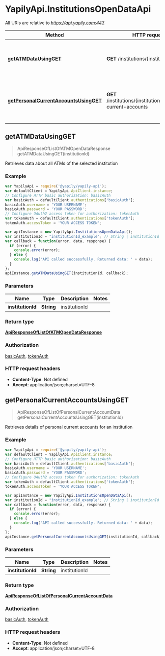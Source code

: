 # YapilyApi.InstitutionsOpenDataApi

All URIs are relative to *https://api.yapily.com:443*

Method | HTTP request | Description
------------- | ------------- | -------------
[**getATMDataUsingGET**](InstitutionsOpenDataApi.md#getATMDataUsingGET) | **GET** /institutions/{institutionId}/atms | Retrieves data about all ATMs of the selected institution
[**getPersonalCurrentAccountsUsingGET**](InstitutionsOpenDataApi.md#getPersonalCurrentAccountsUsingGET) | **GET** /institutions/{institutionId}/personal-current-accounts | Retrieves details of personal current accounts for an institution



## getATMDataUsingGET

> ApiResponseOfListOfATMOpenDataResponse getATMDataUsingGET(institutionId)

Retrieves data about all ATMs of the selected institution

### Example

```javascript
var YapilyApi = require('@yapily/yapily-api');
var defaultClient = YapilyApi.ApiClient.instance;
// Configure HTTP basic authorization: basicAuth
var basicAuth = defaultClient.authentications['basicAuth'];
basicAuth.username = 'YOUR USERNAME';
basicAuth.password = 'YOUR PASSWORD';
// Configure OAuth2 access token for authorization: tokenAuth
var tokenAuth = defaultClient.authentications['tokenAuth'];
tokenAuth.accessToken = 'YOUR ACCESS TOKEN';

var apiInstance = new YapilyApi.InstitutionsOpenDataApi();
var institutionId = "institutionId_example"; // String | institutionId
var callback = function(error, data, response) {
  if (error) {
    console.error(error);
  } else {
    console.log('API called successfully. Returned data: ' + data);
  }
};
apiInstance.getATMDataUsingGET(institutionId, callback);
```

### Parameters



Name | Type | Description  | Notes
------------- | ------------- | ------------- | -------------
 **institutionId** | **String**| institutionId | 

### Return type

[**ApiResponseOfListOfATMOpenDataResponse**](ApiResponseOfListOfATMOpenDataResponse.md)

### Authorization

[basicAuth](../README.md#basicAuth), [tokenAuth](../README.md#tokenAuth)

### HTTP request headers

- **Content-Type**: Not defined
- **Accept**: application/json;charset=UTF-8


## getPersonalCurrentAccountsUsingGET

> ApiResponseOfListOfPersonalCurrentAccountData getPersonalCurrentAccountsUsingGET(institutionId)

Retrieves details of personal current accounts for an institution

### Example

```javascript
var YapilyApi = require('@yapily/yapily-api');
var defaultClient = YapilyApi.ApiClient.instance;
// Configure HTTP basic authorization: basicAuth
var basicAuth = defaultClient.authentications['basicAuth'];
basicAuth.username = 'YOUR USERNAME';
basicAuth.password = 'YOUR PASSWORD';
// Configure OAuth2 access token for authorization: tokenAuth
var tokenAuth = defaultClient.authentications['tokenAuth'];
tokenAuth.accessToken = 'YOUR ACCESS TOKEN';

var apiInstance = new YapilyApi.InstitutionsOpenDataApi();
var institutionId = "institutionId_example"; // String | institutionId
var callback = function(error, data, response) {
  if (error) {
    console.error(error);
  } else {
    console.log('API called successfully. Returned data: ' + data);
  }
};
apiInstance.getPersonalCurrentAccountsUsingGET(institutionId, callback);
```

### Parameters



Name | Type | Description  | Notes
------------- | ------------- | ------------- | -------------
 **institutionId** | **String**| institutionId | 

### Return type

[**ApiResponseOfListOfPersonalCurrentAccountData**](ApiResponseOfListOfPersonalCurrentAccountData.md)

### Authorization

[basicAuth](../README.md#basicAuth), [tokenAuth](../README.md#tokenAuth)

### HTTP request headers

- **Content-Type**: Not defined
- **Accept**: application/json;charset=UTF-8

